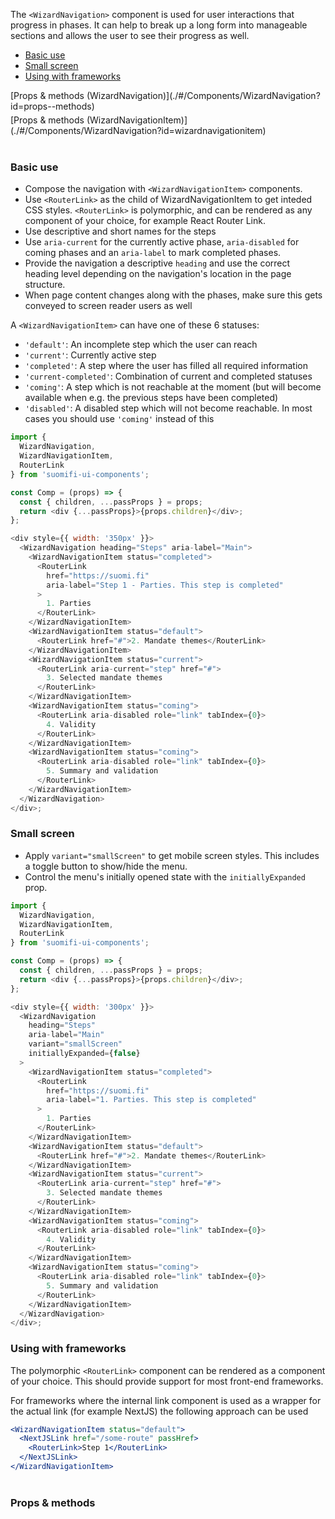 The `<WizardNavigation>` component is used for user interactions that progress in phases. It can help to break up a long form into manageable sections and allows the user to see their progress as well.

- [Basic use](./#/Components/WizardNavigation?id=basic-use)
- [Small screen](./#/Components/WizardNavigation?id=small-screen)
- [Using with frameworks](./#/Components/WizardNavigation?id=using-with-frameworks)

<div style="margin-bottom: 5px">
  [Props & methods (WizardNavigation)](./#/Components/WizardNavigation?id=props--methods)
</div>
<div style="margin-bottom: 40px">
  [Props & methods (WizardNavigationItem)](./#/Components/WizardNavigation?id=wizardnavigationitem)
</div>

### Basic use

- Compose the navigation with `<WizardNavigationItem>` components.
- Use `<RouterLink>` as the child of WizardNavigationItem to get inteded CSS styles. `<RouterLink>` is polymorphic, and can be rendered as any component of your choice, for example React Router Link.
- Use descriptive and short names for the steps
- Use `aria-current` for the currently active phase, `aria-disabled` for coming phases and an `aria-label` to mark completed phases.
- Provide the navigation a descriptive `heading` and use the correct heading level depending on the navigation's location in the page structure.
- When page content changes along with the phases, make sure this gets conveyed to screen reader users as well

A `<WizardNavigationItem>` can have one of these 6 statuses:

- `'default'`: An incomplete step which the user can reach
- `'current'`: Currently active step
- `'completed'`: A step where the user has filled all required information
- `'current-completed'`: Combination of current and completed statuses
- `'coming'`: A step which is not reachable at the moment (but will become available when e.g. the previous steps have been completed)
- `'disabled'`: A disabled step which will not become reachable. In most cases you should use `'coming'` instead of this

```js
import {
  WizardNavigation,
  WizardNavigationItem,
  RouterLink
} from 'suomifi-ui-components';

const Comp = (props) => {
  const { children, ...passProps } = props;
  return <div {...passProps}>{props.children}</div>;
};

<div style={{ width: '350px' }}>
  <WizardNavigation heading="Steps" aria-label="Main">
    <WizardNavigationItem status="completed">
      <RouterLink
        href="https://suomi.fi"
        aria-label="Step 1 - Parties. This step is completed"
      >
        1. Parties
      </RouterLink>
    </WizardNavigationItem>
    <WizardNavigationItem status="default">
      <RouterLink href="#">2. Mandate themes</RouterLink>
    </WizardNavigationItem>
    <WizardNavigationItem status="current">
      <RouterLink aria-current="step" href="#">
        3. Selected mandate themes
      </RouterLink>
    </WizardNavigationItem>
    <WizardNavigationItem status="coming">
      <RouterLink aria-disabled role="link" tabIndex={0}>
        4. Validity
      </RouterLink>
    </WizardNavigationItem>
    <WizardNavigationItem status="coming">
      <RouterLink aria-disabled role="link" tabIndex={0}>
        5. Summary and validation
      </RouterLink>
    </WizardNavigationItem>
  </WizardNavigation>
</div>;
```

### Small screen

- Apply `variant="smallScreen"` to get mobile screen styles. This includes a toggle button to show/hide the menu.
- Control the menu's initially opened state with the `initiallyExpanded` prop.

```js
import {
  WizardNavigation,
  WizardNavigationItem,
  RouterLink
} from 'suomifi-ui-components';

const Comp = (props) => {
  const { children, ...passProps } = props;
  return <div {...passProps}>{props.children}</div>;
};

<div style={{ width: '300px' }}>
  <WizardNavigation
    heading="Steps"
    aria-label="Main"
    variant="smallScreen"
    initiallyExpanded={false}
  >
    <WizardNavigationItem status="completed">
      <RouterLink
        href="https://suomi.fi"
        aria-label="1. Parties. This step is completed"
      >
        1. Parties
      </RouterLink>
    </WizardNavigationItem>
    <WizardNavigationItem status="default">
      <RouterLink href="#">2. Mandate themes</RouterLink>
    </WizardNavigationItem>
    <WizardNavigationItem status="current">
      <RouterLink aria-current="step" href="#">
        3. Selected mandate themes
      </RouterLink>
    </WizardNavigationItem>
    <WizardNavigationItem status="coming">
      <RouterLink aria-disabled role="link" tabIndex={0}>
        4. Validity
      </RouterLink>
    </WizardNavigationItem>
    <WizardNavigationItem status="coming">
      <RouterLink aria-disabled role="link" tabIndex={0}>
        5. Summary and validation
      </RouterLink>
    </WizardNavigationItem>
  </WizardNavigation>
</div>;
```

### Using with frameworks

The polymorphic `<RouterLink>` component can be rendered as a component of your choice. This should provide support for most front-end frameworks.

For frameworks where the internal link component is used as a wrapper for the actual link (for example NextJS) the following approach can be used

```jsx static
<WizardNavigationItem status="default">
  <NextJSLink href="/some-route" passHref>
    <RouterLink>Step 1</RouterLink>
  </NextJSLink>
</WizardNavigationItem>
```

<div style="margin-bottom: 40px"></div>

### Props & methods
